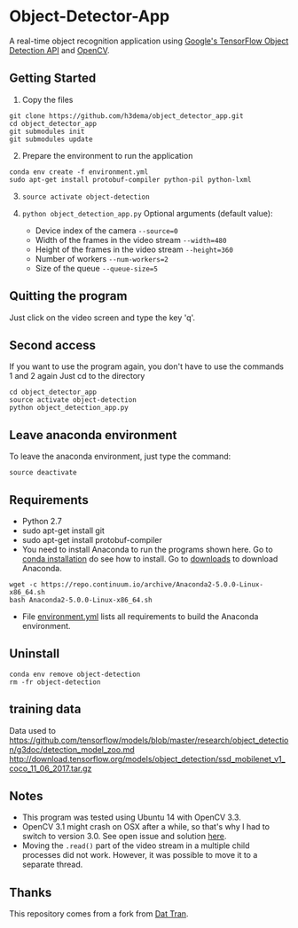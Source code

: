 # Object-Detector-App

A real-time object recognition application using [Google's TensorFlow Object Detection API](https://github.com/tensorflow/models/tree/master/object_detection) and [OpenCV](http://opencv.org/).

## Getting Started
1. Copy the files
```
git clone https://github.com/h3dema/object_detector_app.git
cd object_detector_app
git submodules init
git submodules update
```

2. Prepare the environment to run the application
```
conda env create -f environment.yml
sudo apt-get install protobuf-compiler python-pil python-lxml
```

3. `source activate object-detection`

4. `python object_detection_app.py`
    Optional arguments (default value):
    * Device index of the camera `--source=0`
    * Width of the frames in the video stream `--width=480`
    * Height of the frames in the video stream `--height=360`
    * Number of workers `--num-workers=2`
    * Size of the queue `--queue-size=5`

## Quitting the program

Just click on the video screen and type the key 'q'.

## Second access

If you want to use the program again, you don't have to use the commands 1 and 2 again
Just cd to the directory
```
cd object_detector_app
source activate object-detection
python object_detection_app.py
```

## Leave anaconda environment ##

To leave the anaconda environment, just type the command:
```
source deactivate
```

## Requirements

* Python 2.7
* sudo apt-get install git
* sudo apt-get install protobuf-compiler
* You need to install Anaconda to run the programs shown here. Go to [conda installation](https://conda.io/docs/user-guide/install/index.html) do see how to install. Go to [downloads](https://www.anaconda.com/download/) to download Anaconda.
```
wget -c https://repo.continuum.io/archive/Anaconda2-5.0.0-Linux-x86_64.sh
bash Anaconda2-5.0.0-Linux-x86_64.sh
```
* File [environment.yml](https://github.com/h3dema/object_detector_app/blob/master/environment.yml) lists all requirements to build the Anaconda environment.

## Uninstall ##

```
conda env remove object-detection
rm -fr object-detection
```

## training data ##

Data used to https://github.com/tensorflow/models/blob/master/research/object_detection/g3doc/detection_model_zoo.md
http://download.tensorflow.org/models/object_detection/ssd_mobilenet_v1_coco_11_06_2017.tar.gz

## Notes
- This program was tested using Ubuntu 14 with OpenCV 3.3.
- OpenCV 3.1 might crash on OSX after a while, so that's why I had to switch to version 3.0. See open issue and solution [here](https://github.com/opencv/opencv/issues/5874).
- Moving the `.read()` part of the video stream in a multiple child processes did not work. However, it was possible to move it to a separate thread.

## Thanks

This repository comes from a fork from [Dat Tran](http://www.dat-tran.com/).
